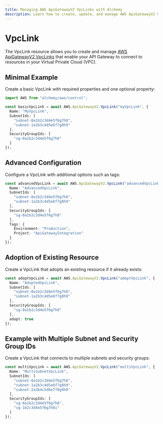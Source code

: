 ```yaml
---
title: Managing AWS ApiGatewayV2 VpcLinks with Alchemy
description: Learn how to create, update, and manage AWS ApiGatewayV2 VpcLinks using Alchemy Cloud Control.
---
```


# VpcLink

The VpcLink resource allows you to create and manage [AWS ApiGatewayV2 VpcLinks](https://docs.aws.amazon.com/apigatewayv2/latest/userguide/) that enable your API Gateway to connect to resources in your Virtual Private Cloud (VPC).

## Minimal Example

Create a basic VpcLink with required properties and one optional property:

```ts
import AWS from "alchemy/aws/control";

const basicVpcLink = await AWS.ApiGatewayV2.VpcLink("myVpcLink", {
  Name: "MyVpcLink",
  SubnetIds: [
    "subnet-0a1b2c3d4e5f6g7h8",
    "subnet-1a2b3c4d5e6f7g8h9"
  ],
  SecurityGroupIds: [
    "sg-0a1b2c3d4e5f6g7h8"
  ]
});
```

## Advanced Configuration

Configure a VpcLink with additional options such as tags:

```ts
const advancedVpcLink = await AWS.ApiGatewayV2.VpcLink("advancedVpcLink", {
  Name: "AdvancedVpcLink",
  SubnetIds: [
    "subnet-0a1b2c3d4e5f6g7h8",
    "subnet-1a2b3c4d5e6f7g8h9"
  ],
  SecurityGroupIds: [
    "sg-0a1b2c3d4e5f6g7h8"
  ],
  Tags: {
    Environment: "Production",
    Project: "ApiGatewayIntegration"
  }
});
```

## Adoption of Existing Resource

Create a VpcLink that adopts an existing resource if it already exists:

```ts
const adoptVpcLink = await AWS.ApiGatewayV2.VpcLink("adoptVpcLink", {
  Name: "AdoptedVpcLink",
  SubnetIds: [
    "subnet-0a1b2c3d4e5f6g7h8",
    "subnet-1a2b3c4d5e6f7g8h9"
  ],
  SecurityGroupIds: [
    "sg-0a1b2c3d4e5f6g7h8"
  ],
  adopt: true
});
```

## Example with Multiple Subnet and Security Group IDs

Create a VpcLink that connects to multiple subnets and security groups:

```ts
const multiVpcLink = await AWS.ApiGatewayV2.VpcLink("multiVpcLink", {
  Name: "MultiSubnetVpcLink",
  SubnetIds: [
    "subnet-0a1b2c3d4e5f6g7h8",
    "subnet-1a2b3c4d5e6f7g8h9",
    "subnet-2a3b4c5d6e7f8g9h0"
  ],
  SecurityGroupIds: [
    "sg-0a1b2c3d4e5f6g7h8",
    "sg-1b2c3d4e5f6g7h8i"
  ]
});
```